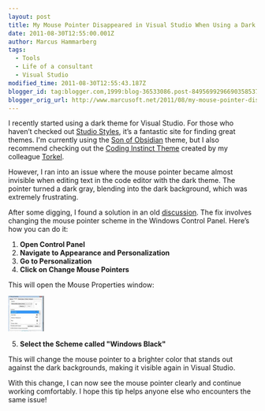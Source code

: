 ```yaml
---
layout: post
title: My Mouse Pointer Disappeared in Visual Studio When Using a Dark Theme
date: 2011-08-30T12:55:00.001Z
author: Marcus Hammarberg
tags:
  - Tools
  - Life of a consultant
  - Visual Studio
modified_time: 2011-08-30T12:55:43.187Z
blogger_id: tag:blogger.com,1999:blog-36533086.post-8495699296690358537
blogger_orig_url: http://www.marcusoft.net/2011/08/my-mouse-pointer-disappeared-in-visual.html
---
```


I recently started using a dark theme for Visual Studio. For those who haven’t checked out [Studio Styles](http://studiostyl.es/), it’s a fantastic site for finding great themes. I'm currently using the [Son of Obsidian](http://studiostyl.es/schemes/son-of-obsidian) theme, but I also recommend checking out the [Coding Instinct Theme](http://studiostyl.es/schemes/coding-instinct-theme) created by my colleague [Torkel](http://www.codinginstinct.com).

However, I ran into an issue where the mouse pointer became almost invisible when editing text in the code editor with the dark theme. The pointer turned a dark gray, blending into the dark background, which was extremely frustrating.

After some digging, I found a solution in an old [discussion](http://weblogs.asp.net/infinitiesloop/archive/2006/08/06/Join-the-Dark-Side-of-Visual-Studio.aspx). The fix involves changing the mouse pointer scheme in the Windows Control Panel. Here’s how you can do it:

1. **Open Control Panel**
2. **Navigate to Appearance and Personalization**
3. **Go to Personalization**
4. **Click on Change Mouse Pointers**

This will open the Mouse Properties window:

![Mouse Color Scheme](/img/mouse%25252520color%25252520scheme_thumb%2525255B2%2525255D.jpg)

5. **Select the Scheme called "Windows Black"**

This will change the mouse pointer to a brighter color that stands out against the dark backgrounds, making it visible again in Visual Studio.

With this change, I can now see the mouse pointer clearly and continue working comfortably. I hope this tip helps anyone else who encounters the same issue!
